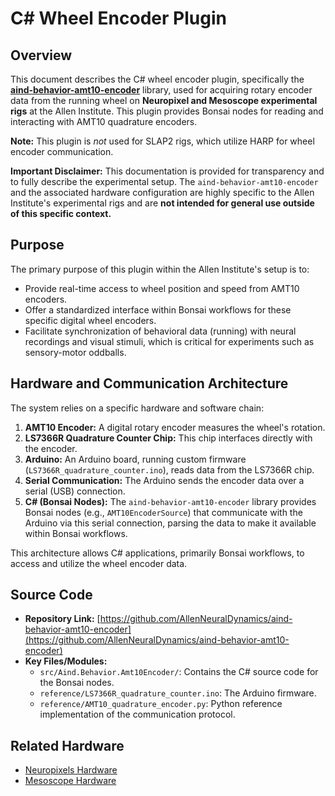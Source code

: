 # C# Wheel Encoder Plugin

## Overview

This document describes the C# wheel encoder plugin, specifically the [**aind-behavior-amt10-encoder**](https://github.com/AllenNeuralDynamics/aind-behavior-amt10-encoder) library, used for acquiring rotary encoder data from the running wheel on **Neuropixel and Mesoscope experimental rigs** at the Allen Institute. This plugin provides Bonsai nodes for reading and interacting with AMT10 quadrature encoders.

**Note:** This plugin is *not* used for SLAP2 rigs, which utilize HARP for wheel encoder communication.

**Important Disclaimer:** This documentation is provided for transparency and to fully describe the experimental setup. The `aind-behavior-amt10-encoder` and the associated hardware configuration are highly specific to the Allen Institute's experimental rigs and are **not intended for general use outside of this specific context.**

## Purpose

The primary purpose of this plugin within the Allen Institute's setup is to:
- Provide real-time access to wheel position and speed from AMT10 encoders.
- Offer a standardized interface within Bonsai workflows for these specific digital wheel encoders.
- Facilitate synchronization of behavioral data (running) with neural recordings and visual stimuli, which is critical for experiments such as sensory-motor oddballs.

## Hardware and Communication Architecture

The system relies on a specific hardware and software chain:
1.  **AMT10 Encoder:** A digital rotary encoder measures the wheel's rotation.
2.  **LS7366R Quadrature Counter Chip:** This chip interfaces directly with the encoder.
3.  **Arduino:** An Arduino board, running custom firmware (`LS7366R_quadrature_counter.ino`), reads data from the LS7366R chip.
4.  **Serial Communication:** The Arduino sends the encoder data over a serial (USB) connection.
5.  **C# (Bonsai Nodes):** The `aind-behavior-amt10-encoder` library provides Bonsai nodes (e.g., `AMT10EncoderSource`) that communicate with the Arduino via this serial connection, parsing the data to make it available within Bonsai workflows.

This architecture allows C# applications, primarily Bonsai workflows, to access and utilize the wheel encoder data.

## Source Code

- **Repository Link:** [https://github.com/AllenNeuralDynamics/aind-behavior-amt10-encoder](https://github.com/AllenNeuralDynamics/aind-behavior-amt10-encoder)
- **Key Files/Modules:**
    - `src/Aind.Behavior.Amt10Encoder/`: Contains the C# source code for the Bonsai nodes.
    - `reference/LS7366R_quadrature_counter.ino`: The Arduino firmware.
    - `reference/AMT10_quadrature_encoder.py`: Python reference implementation of the communication protocol.

## Related Hardware

- [Neuropixels Hardware](allen_institute_neuropixels_hardware.md)
- [Mesoscope Hardware](allen_institute_mesoscope_hardware.md)
